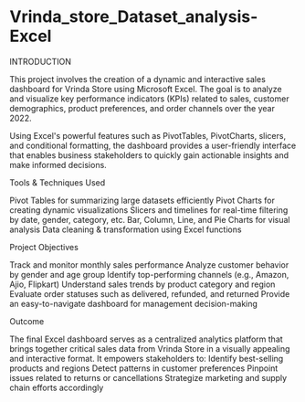 # Vrinda_store_Dataset_analysis-Excel

INTRODUCTION

This project involves the creation of a dynamic and interactive sales dashboard for Vrinda Store using Microsoft Excel. The goal is to analyze and visualize key performance indicators (KPIs) related to sales, customer demographics, product preferences, and order channels over the year 2022.

Using Excel's powerful features such as PivotTables, PivotCharts, slicers, and conditional formatting, the dashboard provides a user-friendly interface that enables business stakeholders to quickly gain actionable insights and make informed decisions.


Tools & Techniques Used
 
Pivot Tables for summarizing large datasets efficiently
Pivot Charts for creating dynamic visualizations
Slicers and timelines for real-time filtering by date, gender, category, etc.
Bar, Column, Line, and Pie Charts for visual analysis
Data cleaning & transformation using Excel functions


Project Objectives

Track and monitor monthly sales performance
Analyze customer behavior by gender and age group
Identify top-performing channels (e.g., Amazon, Ajio, Flipkart)
Understand sales trends by product category and region
Evaluate order statuses such as delivered, refunded, and returned
Provide an easy-to-navigate dashboard for management decision-making


Outcome

The final Excel dashboard serves as a centralized analytics platform that brings together critical sales data from Vrinda Store in a visually appealing and interactive format. It empowers stakeholders to:
Identify best-selling products and regions
Detect patterns in customer preferences
Pinpoint issues related to returns or cancellations
Strategize marketing and supply chain efforts accordingly

